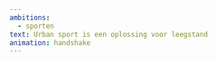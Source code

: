 ```yaml
---
ambitions:
  - sporten
text: Urban sport is een oplossing voor leegstand
animation: handshake
---
```

